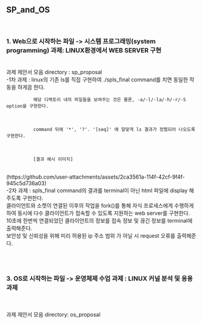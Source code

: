 <h2>S P _ a n d _ O S   </h2>
<br/>
<h3> 1. Web으로 시작하는 파일 -> 시스템 프로그래밍(system programming) 과제: LINUX환경에서 WEB SERVER 구현 <br/><br/> </h3>
   과제 제안서 모음 directory : sp_proposal 
   <br/>
  -1차 과제 : linux의 기존 ls를 직접 구현하여 ./spls_final command를 치면 동일한 작동을 하게끔 한다.    <br/>

              해당 디렉토리 내의 파일들을 보여주는 것은 물론, -a/-l/-la/-h/-r/-S option을 구현한다. 
  <br/>

              command 뒤에 '*', '?'. '[seq]' 에 알맞게 ls 결과가 정렬되어 나오도록 구현한다.    
  <br/>

              [결과 예시 이미지]
  <br/>
              (https://github.com/user-attachments/assets/2ca3561a-114f-42cf-9f4f-945c5d736a03)

   <br/>
   -2차 과제 :  spls_final command의 결과를 terminal이 아닌 html 파일에 display 해주도록 구현한다.<br/>
   클라이언트와 소켓이 연결된 이후의 작업을 fork()를 통해 자식 프로세스에게 수행하게 하여 동시에 다수 클라이언트가 접속할 수 있도록 지원하는 web server를 구현한다.<br/> 10초에 한번씩 연결되었던 클라이언트의 정보를 접속 정보 및 끊긴 정보를 terminal에 출력해준다. <br/> 보안성 및 신뢰성을 위해 미리 허용된 ip 주소 범위 가 아닐 시 request 오류를 출력해준다.
   
                
<br/><br/>
<h3> 3. OS로 시작하는 파일 -> 운영체제 수업 과제 : LINUX 커널 분석 및 응용 과제 </h3> 
   <br/><br/>
   과제 제안서 모음 directory: os_proposal   
 
